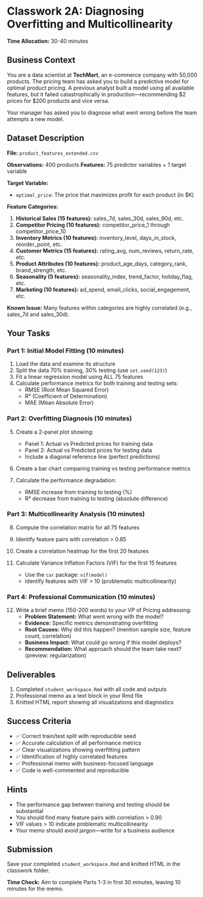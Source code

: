 # Classwork 2A: Diagnosing Overfitting and Multicollinearity

**Time Allocation:** 30-40 minutes

## Business Context

You are a data scientist at **TechMart**, an e-commerce company with 50,000 products. The pricing team has asked you to build a predictive model for optimal product pricing. A previous analyst built a model using all available features, but it failed catastrophically in production—recommending $2 prices for $200 products and vice versa.

Your manager has asked you to diagnose what went wrong before the team attempts a new model.

## Dataset Description

**File:** `product_features_extended.csv`

**Observations:** 400 products
**Features:** 75 predictor variables + 1 target variable

**Target Variable:**
- `optimal_price`: The price that maximizes profit for each product (in $K)

**Feature Categories:**
1. **Historical Sales (15 features):** sales_7d, sales_30d, sales_90d, etc.
2. **Competitor Pricing (10 features):** competitor_price_1 through competitor_price_10
3. **Inventory Metrics (10 features):** inventory_level, days_in_stock, reorder_point, etc.
4. **Customer Metrics (15 features):** rating_avg, num_reviews, return_rate, etc.
5. **Product Attributes (10 features):** product_age_days, category_rank, brand_strength, etc.
6. **Seasonality (5 features):** seasonality_index, trend_factor, holiday_flag, etc.
7. **Marketing (10 features):** ad_spend, email_clicks, social_engagement, etc.

**Known Issue:** Many features within categories are highly correlated (e.g., sales_7d and sales_30d).

## Your Tasks

### Part 1: Initial Model Fitting (10 minutes)

1. Load the data and examine its structure
2. Split the data 70% training, 30% testing (use `set.seed(123)`)
3. Fit a linear regression model using ALL 75 features
4. Calculate performance metrics for both training and testing sets:
   - RMSE (Root Mean Squared Error)
   - R² (Coefficient of Determination)
   - MAE (Mean Absolute Error)

### Part 2: Overfitting Diagnosis (10 minutes)

5. Create a 2-panel plot showing:
   - Panel 1: Actual vs Predicted prices for training data
   - Panel 2: Actual vs Predicted prices for testing data
   - Include a diagonal reference line (perfect predictions)

6. Create a bar chart comparing training vs testing performance metrics

7. Calculate the performance degradation:
   - RMSE increase from training to testing (%)
   - R² decrease from training to testing (absolute difference)

### Part 3: Multicollinearity Analysis (10 minutes)

8. Compute the correlation matrix for all 75 features

9. Identify feature pairs with correlation > 0.85

10. Create a correlation heatmap for the first 20 features

11. Calculate Variance Inflation Factors (VIF) for the first 15 features
    - Use the `car` package: `vif(model)`
    - Identify features with VIF > 10 (problematic multicollinearity)

### Part 4: Professional Communication (10 minutes)

12. Write a brief memo (150-200 words) to your VP of Pricing addressing:
    - **Problem Statement:** What went wrong with the model?
    - **Evidence:** Specific metrics demonstrating overfitting
    - **Root Causes:** Why did this happen? (mention sample size, feature count, correlation)
    - **Business Impact:** What could go wrong if this model deploys?
    - **Recommendation:** What approach should the team take next? (preview: regularization)

## Deliverables

1. Completed `student_workspace.Rmd` with all code and outputs
2. Professional memo as a text block in your Rmd file
3. Knitted HTML report showing all visualizations and diagnostics

## Success Criteria

- ✅ Correct train/test split with reproducible seed
- ✅ Accurate calculation of all performance metrics
- ✅ Clear visualizations showing overfitting pattern
- ✅ Identification of highly correlated features
- ✅ Professional memo with business-focused language
- ✅ Code is well-commented and reproducible

## Hints

- The performance gap between training and testing should be substantial
- You should find many feature pairs with correlation > 0.90
- VIF values > 10 indicate problematic multicollinearity
- Your memo should avoid jargon—write for a business audience

## Submission

Save your completed `student_workspace.Rmd` and knitted HTML in the classwork folder.

**Time Check:** Aim to complete Parts 1-3 in first 30 minutes, leaving 10 minutes for the memo.